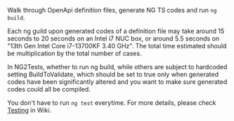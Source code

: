 Walk through OpenApi definition files, generate NG TS codes and run `ng build`.

Each ng guild upon generated codes of a definition file may take around 15 seconds to 20 seconds on an Intel i7 NUC box, or around 5.5 seconds on "13th Gen Intel Core i7-13700KF 3.40 GHz". The total time estimated should be multiplication by the total number of cases.

In NG2Tests, whether to run ng build, while others are subject to hardcoded setting BuildToValidate, which should be set to true only when generated codes have been significantly altered and you want to make sure generated codes could all be compiled.

You don't have to run `ng test` everytime. For more details, please check [Testing](https://github.com/zijianhuang/openapiclientgen/wiki/Testing) in Wiki.